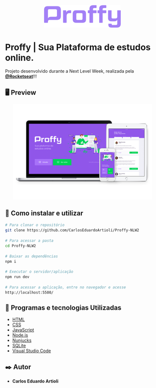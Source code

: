 <h1 align="center">
    <img alt="Logo Proffy" src="img/logo.png" width="250px" />
</h1>

# Proffy | Sua Plataforma de estudos online.


Projeto desenvolvido durante a Next Level Week, realizada pela **[@Rocketseat](https://github.com/Rocketseat)**!!!

## 🖥 Preview 

<p align="center">
  <img alt="Screen" src="img/finalApp.png" width="90%">
</p>

## 🔧 Como instalar e utilizar

```bash
# Para clonar o repositório
git clone https://github.com/CarlosEduardoArtioli/Proffy-NLW2

# Para acessar a pasta
cd Proffy-NLW2

# Baixar as dependências
npm i

# Executar o servidor/aplicação
npm run dev

# Para acessar a aplicação, entre no navegador e acesse
http://localhost:5500/
```

## 🚀 Programas e tecnologias Utilizadas

- [HTML](https://html.com/)
- [CSS](https://www.w3.org/Style/CSS/Overview.en.html)
- [JavaScript](https://www.javascript.com/)
- [Node.js](https://nodejs.org/en/)
- [Nunjucks](https://mozilla.github.io/nunjucks/)
- [SQLite](https://www.sqlite.org/index.html)
- [Visual Studio Code](https://code.visualstudio.com/)


## ✒️ Autor
* **Carlos Eduardo Artioli**
